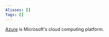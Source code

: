 ```yaml
---
Aliases: []
Tags: []
---
```


[Azure](https://azure.microsoft.com/) is Microsoft's cloud computing platform. 